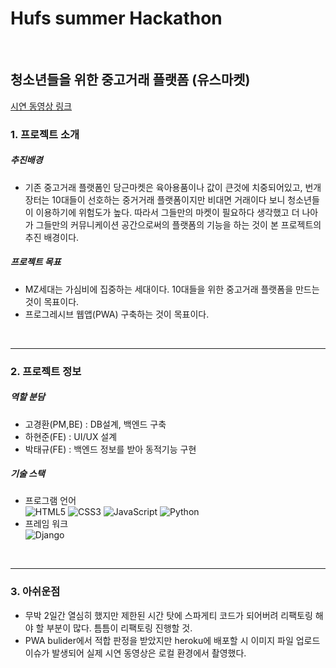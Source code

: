 # Hufs summer Hackathon


<br>

## 청소년들을 위한 중고거래 플랫폼 (유스마켓)
[시연 동영상 링크](https://www.youtube.com/watch?v=5m08TNGRnXQ&feature=youtu.be)


### 1. 프로젝트 소개


##### 추진배경

- 기존 중고거래 플랫폼인 당근마켓은 육아용품이나 값이 큰것에 치중되어있고, 번개장터는 10대들이 선호하는 중거거래 플랫폼이지만 비대면 거래이다 보니 청소년들이 이용하기에 위험도가 높다. 따라서 그들만의 마켓이 필요하다 생각했고 더 나아가 그들만의 커뮤니케이션 공간으로써의 플랫폼의 기능을 하는 것이 본 프로젝트의 추진 배경이다.  

##### 프로젝트 목표

- MZ세대는 가심비에 집중하는 세대이다. 10대들을 위한 중고거래 플랫폼을 만드는 것이 목표이다.
- 프로그레시브 웹앱(PWA) 구축하는 것이 목표이다. 

<br/>

---

### 2. 프로젝트 정보


##### 역할 분담

- 고경환(PM,BE) : DB설계, 백엔드 구축
- 하현준(FE) : UI/UX 설계 
- 박태규(FE) : 백엔드 정보를 받아 동적기능 구현 

##### 기술 스택

 - 프로그램 언어
 <br/> ![HTML5](https://img.shields.io/badge/html5-%23E34F26.svg?style=for-the-badge&logo=html5&logoColor=white)  ![CSS3](https://img.shields.io/badge/css3-%231572B6.svg?style=for-the-badge&logo=css3&logoColor=white)  ![JavaScript](https://img.shields.io/badge/javascript-%23323330.svg?style=for-the-badge&logo=javascript&logoColor=%23F7DF1E)  ![Python](https://img.shields.io/badge/python-3670A0?style=for-the-badge&logo=python&logoColor=ffdd54)
 - 프레임 워크 
<br/> ![Django](https://img.shields.io/badge/django-092E20?style=for-the-badge&logo=django&logoColor=white)


<br/>

---


### 3. 아쉬운점 

- 무박 2일간 열심히 했지만 제한된 시간 탓에 스파게티 코드가 되어버려 리팩토링 해야 할 부분이 많다. 틈틈이 리팩토링 진행할 것. 
- PWA bulider에서 적합 판정을 받았지만 heroku에 배포할 시 이미지 파일 업로드 이슈가 발생되어 실제 시연 동영상은 로컬 환경에서 촬영했다.
